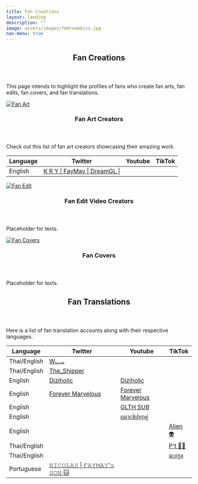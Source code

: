 ```yaml
---
title: Fan Creations
layout: landing
description: ""
image: assets/images/fmdreamkiss.jpg
nav-menu: true
---
```


<!-- Main -->
<div id="main">
	<!-- One -->
	<section id="one">
	<div class="inner">
		<header class="major">
			<h2><span class="translate">Fan Creations</span></h2>
		</header>
		<p><span class="translate">This page intends to highlight the profiles of fans who create fan arts, fan edits, fan covers, and fan translations.</span></p>
	</div>
	</section>
	<!-- Two -->
	<section id="two" class="spotlights">
		<section>
			<a href="generic.html" class="image">
				<img src="{{ 'assets/images/fanart.jpg' | relative_url }}" alt="Fan Art" data-position="center center">
			</a>
			<div class="content">
				<div class="inner">
					<header class="major">
						<h3><span class="translate">Fan Art Creators</span></h3>
					</header>
					<p><span class="translate">Check out this list of fan art creators showcasing their amazing work.</span></p>
					<div class="table-wrapper">
						<table>
							<thead>
								<tr>
									<th scope="col"><span class="translate">Language</span></th>
									<th scope="col"><span class="translate">Twitter</span></th>
									<th scope="col"><span class="translate">Youtube</span></th>
									<th scope="col"><span class="translate">TikTok</span></th>
								</tr>
							</thead>
							<tbody>
								<tr>
									<td><span class="translate">English</span></td>
									<td><a href="https://x.com/yaalisaya"><span class="translate">K R Y | FayMay | DreamGL |</span></a></td>
									<td>&nbsp;</td>
									<td>&nbsp;</td>
								</tr>
							</tbody>
						</table>
					</div>
				</div>
			</div>
		</section>
		<section>
			<a href="generic.html" class="image">
				<img src="{{ 'assets/images/fanedit.jpg' | relative_url }}" alt="Fan Edit" data-position="top center">
			</a>
			<div class="content">
				<div class="inner">
					<header class="major">
						<h3><span class="translate">Fan Edit Video Creators</span></h3>
					</header>
					<p><span class="translate">Placeholder for texts.</span></p>
				</div>
			</div>
		</section>
		<section>
			<a href="generic.html" class="image">
				<img src="{{ 'assets/images/fancover.jpg' | relative_url }}" alt="Fan Covers" data-position="25% 25%">
			</a>
			<div class="content">
				<div class="inner">
					<header class="major">
						<h3><span class="translate">Fan Covers</span></h3>
					</header>
					<p><span class="translate">Placeholder for texts.</span></p>
				</div>
			</div>
		</section>
	</section>
	<!-- Three -->
	<section id="three">
		<div class="inner">
			<header class="major">
				<h2><span class="translate">Fan Translations</span></h2>
			</header>
			<p><span class="translate">Here is a list of fan translation accounts along with their respective languages.</span></p>
			<div class="table-wrapper">
				<table>
					<thead>
						<tr>
							<th scope="col"><span class="translate">Language</span></th>
							<th scope="col"><span class="translate">Twitter</span></th>
							<th scope="col"><span class="translate">Youtube</span></th>
							<th scope="col"><span class="translate">TikTok</span></th>
						</tr>
					</thead>
					<tbody>
						<tr>
							<td><span class="translate">Thai/English</span></td>
							<td><a href="https://x.com/WinnieCatz"><span class="translate">Wᵢₙₙᵢₑ</span></a></td>
							<td>&nbsp;</td>
							<td>&nbsp;</td>
						</tr>
						<tr>
							<td><span class="translate">Thai/English</span></td>
							<td><a href="https://x.com/TSP_theshipper"><span class="translate">The_Shipper</span></a></td>
							<td>&nbsp;</td>
							<td>&nbsp;</td>
						</tr>
						<tr>
							<td><span class="translate">English</span></td>
							<td><a href="https://x.com/Diziholic"><span class="translate">Diziholic</span></a></td>
							<td><a href="https://www.youtube.com/@Diziarchive"><span class="translate">Diziholic</span></a></td>
							<td>&nbsp;</td>
						</tr>
						<tr>
							<td><span class="translate">English</span></td>
							<td><a href="https://x.com/4ever_Marvelous"><span class="translate">Forever Marvelous</span></a></td>
							<td><a href="https://www.youtube.com/@4ever_Marvelous"><span class="translate">Forever Marvelous</span></a></td>
							<td>&nbsp;</td>
						</tr>
						<tr>
							<td><span class="translate">English</span></td>
							<td>&nbsp;</td>
							<td><a href="https://www.youtube.com/@GLTHSUB-xd9zq/videos"><span class="translate">GLTH SUB</span></a></td>
							<td>&nbsp;</td>
						</tr>
						<tr>
							<td><span class="translate">English</span></td>
							<td>&nbsp;</td>
							<td><a href="https://www.youtube.com/@user-fp6jj6ez3m/videos"><span class="translate">ผมจะชิปทุกคู่</span></a></td>
							<td>&nbsp;</td>
						</tr>
						<tr>
							<td><span class="translate">English</span></td>
							<td>&nbsp;</td>
							<td>&nbsp;</td>
							<td><a href="https://www.tiktok.com/@absentxalien?_t=8pAE4MIiswk&_r=1"><span class="translate">Alien 👽</span></a></td>
						</tr>
						<tr>
							<td><span class="translate">Thai/English</span></td>
							<td>&nbsp;</td>
							<td>&nbsp;</td>
							<td><a href="https://www.tiktok.com/@teeoheewhy?_t=8pAEpAYN4rw&_r=1"><span class="translate">P't 🏳️‍🌈</span></a></td>
						</tr>
						<tr>
							<td><span class="translate">Thai/English</span></td>
							<td>&nbsp;</td>
							<td>&nbsp;</td>
							<td><a href="https://www.tiktok.com/@user113476042384?_t=8pAEFKthOx5&_r=1"><span class="translate">มะกรูด</span></a></td>
						</tr>
						<tr>
							<td><span class="translate">Portuguese</span></td>
							<td><a href="https://x.com/princenicolax"><span class="translate">𝙽𝙸𝙲𝙾𝙻𝙰𝚂 | 𝙵𝙰𝚈𝙼𝙰𝚈'𝚜 𝚂𝙾𝙽 🐱</span></a></td>
							<td>&nbsp;</td>
							<td>&nbsp;</td>
						</tr>
					</tbody>
				</table>
			</div>
		</div>
	</section>
</div>

